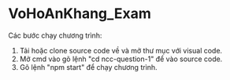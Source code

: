 ﻿# VoHoAnKhang_Exam
Các bước chạy chương trình:
1. Tải hoặc clone source code về và mở thư mục với visual code.
2. Mở cmd vào gõ lệnh "cd ncc-question-1" để vào source code.
3. Gõ lệnh "npm start" để chạy chương trình.
